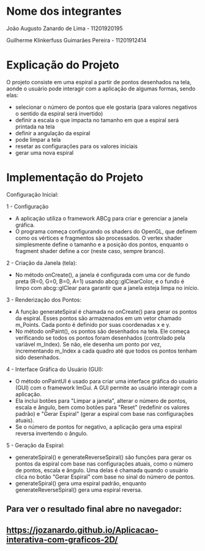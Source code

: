 # Nome dos integrantes
João Augusto Zanardo de Lima - 11201920195

Guilherme Klinkerfuss Guimarães Pereira - 11201912414

# Explicação do Projeto

O projeto consiste em uma espiral a partir de pontos desenhados na tela, aonde o usuário pode interagir com a aplicação de algumas formas, sendo elas:
 - selecionar o número de pontos que ele gostaria (para valores negativos o sentido da espiral será invertido)
 - definir a escala o que impacta no tamanho em que a espiral será printada na tela
 - definir a angulação da espiral
 - pode limpar a tela
 - resetar as configurações para os valores iniciais
 - gerar uma nova espiral

# Implementação do Projeto
Configuração Inicial:

1 - Configuração
  * A aplicação utiliza o framework ABCg para criar e gerenciar a janela gráfica.
  * O programa começa configurando os shaders do OpenGL, que definem como os vértices e fragmentos são processados. O vertex shader simplesmente define o tamanho e a posição dos pontos, enquanto o fragment shader define a cor (neste caso, sempre branco).

2 - Criação da Janela (tela):
 * No método onCreate(), a janela é configurada com uma cor de fundo preta (R=0, G=0, B=0, A=1) usando abcg::glClearColor, e o fundo é limpo com abcg::glClear para garantir que a janela esteja limpa no início.

3 - Renderização dos Pontos:
 * A função generateSpiral é chamada no onCreate() para gerar os pontos da espiral. Esses pontos são armazenados em um vetor chamado m_Points. Cada ponto é definido por suas coordenadas x e y.
 * No método onPaint(), os pontos são desenhados na tela. Ele começa verificando se todos os pontos foram desenhados (controlado pela variável m_Index). Se não, ele desenha um ponto por vez, incrementando m_Index a cada quadro até que todos os pontos tenham sido 
   desenhados.

4 - Interface Gráfica do Usuário (GUI):
 * O método onPaintUI é usado para criar uma interface gráfica do usuário (GUI) com o framework ImGui. A GUI permite ao usuário interagir com a aplicação.
 * Ela inclui botões para "Limpar a janela", alterar o número de pontos, escala e ângulo, bem como botões para "Reset" (redefinir os valores padrão) e "Gerar Espiral" (gerar a espiral com base nas configurações atuais).
 * Se o número de pontos for negativo, a aplicação gera uma espiral reversa invertendo o ângulo.

5 - Geração da Espiral:
 * generateSpiral() e generateReverseSpiral() são funções para gerar os pontos da espiral com base nas configurações atuais, como o número de pontos, escala e ângulo. Uma delas é chamada quando o usuário clica no botão "Gerar Espiral" com base no sinal do número de pontos.
 * generateSpiral() gera uma espiral padrão, enquanto generateReverseSpiral() gera uma espiral reversa.


## Para ver o resultado final abre no navegador:
## https://jozanardo.github.io/Aplicacao-interativa-com-graficos-2D/
